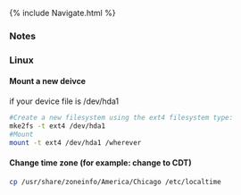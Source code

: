 {% include Navigate.html %}  
### Notes  

### Linux  
#### Mount a new deivce  
if your device file is /dev/hda1  
```bash
#Create a new filesystem using the ext4 filesystem type:  
mke2fs -t ext4 /dev/hda1
#Mount
mount -t ext4 /dev/hda1 /wherever
```
#### Change time zone (for example: change to CDT)  
```bash
cp /usr/share/zoneinfo/America/Chicago /etc/localtime
```
